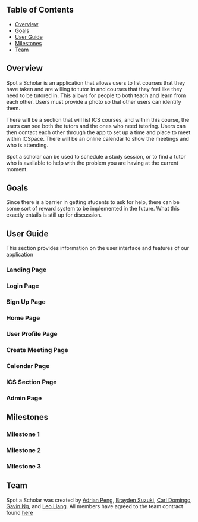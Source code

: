 
## Table of Contents
* [Overview](#overview)
* [Goals](#goals)
* [User Guide](#user-guide)
* [Milestones](#milestones)
* [Team](#team)

## Overview

Spot a Scholar is an application that allows users to list courses that they have taken and are willing to tutor in and courses that they feel like they need to be tutored in. This allows for people to both teach and learn from each other. Users must provide a photo so that other users can identify them.

There will be a section that will list ICS courses, and within this course, the users can see both the tutors and the ones who need tutoring. Users can then contact each other through the app to set up a time and place to meet within ICSpace. There will be an online calendar to show the meetings and who is attending.

Spot a scholar can be used to schedule a study session, or to find a tutor who is available to help with the problem you are having at the current moment.

## Goals

Since there is a barrier in getting students to ask for help, there can be some sort of reward system to be implemented in the future. What this exactly entails is still up for discussion.

## User Guide

This section provides information on the user interface and features of our application

### Landing Page

### Login Page

### Sign Up Page

### Home Page

### User Profile Page

### Create Meeting Page

### Calendar Page

### ICS Section Page

### Admin Page

## Milestones
### [Milestone 1](https://github.com/orgs/spot-a-scholar/projects/1/views/1)
### Milestone 2
### Milestone 3

## Team
Spot a Scholar was created by [Adrian Peng](https://github.com/AdrianPeng02), [Brayden Suzuki](https://github.com/braydens02), [Carl Domingo](https://github.com/carld20), [Gavin Ng](https://github.com/Ng-Gavin), and [Leo Liang](https://github.com/leoliang22). All members have agreed to the team contract found [here](https://docs.google.com/document/d/1xYJmXnE_EMxqvXJQP85zjtr-adYrsPa7Yv8gQr9Bpp4/edit)
